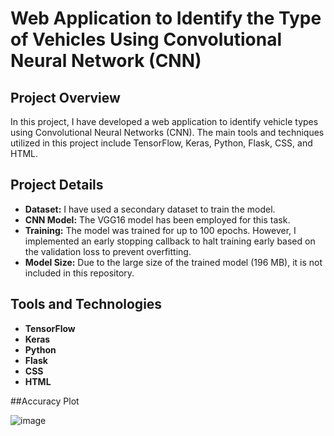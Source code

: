 # Web Application to Identify the Type of Vehicles Using Convolutional Neural Network (CNN)

## Project Overview

In this project, I have developed a web application to identify vehicle types using Convolutional Neural Networks (CNN). The main tools and techniques utilized in this project include TensorFlow, Keras, Python, Flask, CSS, and HTML.

## Project Details

- **Dataset:** I have used a secondary dataset to train the model.
- **CNN Model:** The VGG16 model has been employed for this task.
- **Training:** The model was trained for up to 100 epochs. However, I implemented an early stopping callback to halt training early based on the validation loss to prevent overfitting.
- **Model Size:** Due to the large size of the trained model (196 MB), it is not included in this repository.

## Tools and Technologies

- **TensorFlow**
- **Keras**
- **Python**
- **Flask**
- **CSS**
- **HTML**

##Accuracy Plot

![image](https://github.com/usmaan9990/VehicleClassi_CNN/assets/31176872/41dcfad9-754a-472f-b7cb-230c249660a1)
